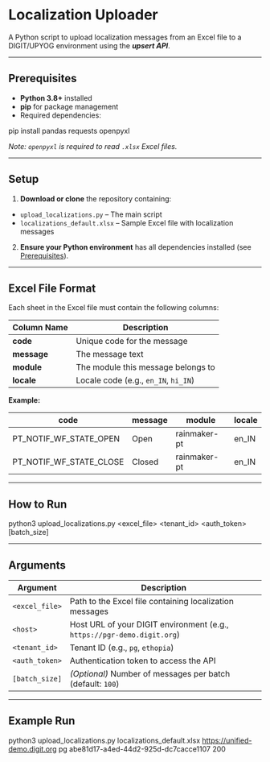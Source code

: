 # Localization Uploader

A Python script to upload localization messages from an Excel file to a DIGIT/UPYOG environment using the **_upsert API_**.


---

## Prerequisites

- **Python 3.8+** installed  
- **pip** for package management  
- Required dependencies:

pip install pandas requests openpyxl

*Note: `openpyxl` is required to read `.xlsx` Excel files.*

---

## Setup

1. **Download or clone** the repository containing:
 - `upload_localizations.py` – The main script  
 - `localizations_default.xlsx` – Sample Excel file with localization messages  

2. **Ensure your Python environment** has all dependencies installed (see [Prerequisites](#prerequisites)).

---

## Excel File Format

Each sheet in the Excel file must contain the following columns:

| Column Name | Description |
|--------------|-------------|
| **code**     | Unique code for the message |
| **message**  | The message text |
| **module**   | The module this message belongs to |
| **locale**   | Locale code (e.g., `en_IN`, `hi_IN`) |

**Example:**

| code | message | module | locale |
|------|----------|---------|--------|
| PT_NOTIF_WF_STATE_OPEN | Open | rainmaker-pt | en_IN |
| PT_NOTIF_WF_STATE_CLOSE | Closed | rainmaker-pt | en_IN |

---

## How to Run

python3 upload_localizations.py <excel_file> <host> <tenant_id> <auth_token> [batch_size]



---

## Arguments

| Argument | Description |
|-----------|--------------|
| `<excel_file>` | Path to the Excel file containing localization messages |
| `<host>` | Host URL of your DIGIT environment (e.g., `https://pgr-demo.digit.org`) |
| `<tenant_id>` | Tenant ID (e.g., `pg`, `ethopia`) |
| `<auth_token>` | Authentication token to access the API |
| `[batch_size]` | *(Optional)* Number of messages per batch (default: `100`) |

---

## Example Run

python3 upload_localizations.py localizations_default.xlsx https://unified-demo.digit.org pg abe81d17-a4ed-44d2-925d-dc7cacce1107 200
